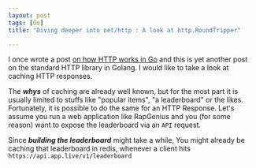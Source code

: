 ```yaml
---
layout: post
tags: [Go]
title: "Diving deeper into net/http : A look at http.RoundTripper"

---
```


I once wrote a post [on how HTTP works in Go](/blog/2017/04/03/http-in-go) and this is yet another post on the standard HTTP library in Golang. I would like to take a look at caching HTTP responses.

The ___whys___ of caching are already well known, but for the most part it is usually limited to stuffs like "popular items", "a leaderboard" or the likes. Fortunately, it is possible to do the same for an HTTP Response. Let's assume you run a web application like RapGenius and you (for some reason) want to expose the leaderboard via an `API` request.

Since ___building the leaderboard___ might take a while, 
 You might already be caching that leaderboard in redis, whenever a client hits `https://api.app.live/v1/leaderboard`
